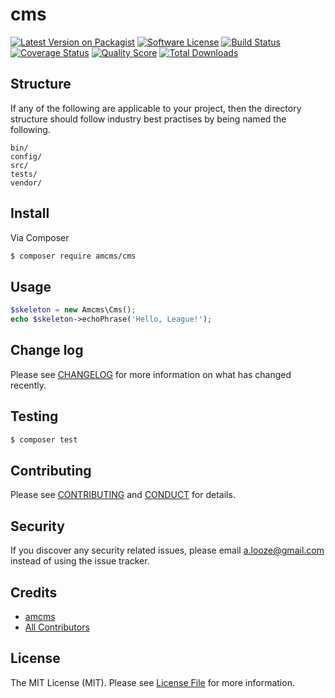 # cms

[![Latest Version on Packagist][ico-version]][link-packagist]
[![Software License][ico-license]](LICENSE.md)
[![Build Status][ico-travis]][link-travis]
[![Coverage Status][ico-scrutinizer]][link-scrutinizer]
[![Quality Score][ico-code-quality]][link-code-quality]
[![Total Downloads][ico-downloads]][link-downloads]

## Structure

If any of the following are applicable to your project, then the directory structure should follow industry best practises by being named the following.

```
bin/        
config/
src/
tests/
vendor/
```


## Install

Via Composer

``` bash
$ composer require amcms/cms
```

## Usage

``` php
$skeleton = new Amcms\Cms();
echo $skeleton->echoPhrase('Hello, League!');
```

## Change log

Please see [CHANGELOG](CHANGELOG.md) for more information on what has changed recently.

## Testing

``` bash
$ composer test
```

## Contributing

Please see [CONTRIBUTING](CONTRIBUTING.md) and [CONDUCT](CONDUCT.md) for details.

## Security

If you discover any security related issues, please email a.looze@gmail.com instead of using the issue tracker.

## Credits

- [amcms][link-author]
- [All Contributors][link-contributors]

## License

The MIT License (MIT). Please see [License File](LICENSE.md) for more information.

[ico-version]: https://img.shields.io/packagist/v/amcms/cms.svg?style=flat-square
[ico-license]: https://img.shields.io/badge/license-MIT-brightgreen.svg?style=flat-square
[ico-travis]: https://img.shields.io/travis/amcms/cms/master.svg?style=flat-square
[ico-scrutinizer]: https://img.shields.io/scrutinizer/coverage/g/amcms/cms.svg?style=flat-square
[ico-code-quality]: https://img.shields.io/scrutinizer/g/amcms/cms.svg?style=flat-square
[ico-downloads]: https://img.shields.io/packagist/dt/amcms/cms.svg?style=flat-square

[link-packagist]: https://packagist.org/packages/amcms/cms
[link-travis]: https://travis-ci.org/amcms/cms
[link-scrutinizer]: https://scrutinizer-ci.com/g/amcms/cms/code-structure
[link-code-quality]: https://scrutinizer-ci.com/g/amcms/cms
[link-downloads]: https://packagist.org/packages/amcms/cms
[link-author]: https://github.com/amcms
[link-contributors]: ../../contributors
